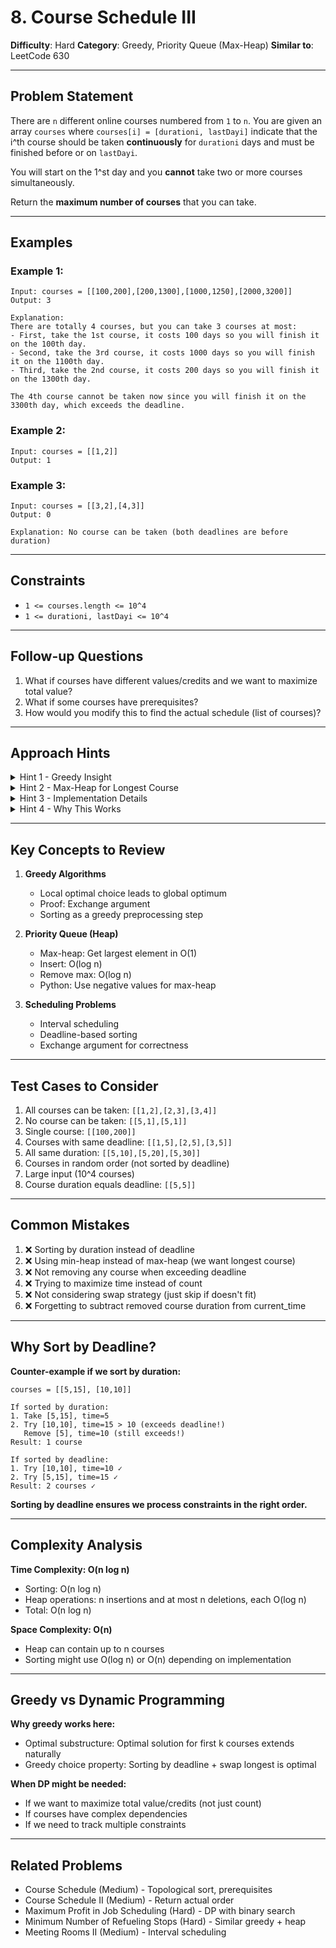 # 8. Course Schedule III

**Difficulty**: Hard
**Category**: Greedy, Priority Queue (Max-Heap)
**Similar to**: LeetCode 630

---

## Problem Statement

There are `n` different online courses numbered from `1` to `n`. You are given an array `courses` where `courses[i] = [durationi, lastDayi]` indicate that the i^th course should be taken **continuously** for `durationi` days and must be finished before or on `lastDayi`.

You will start on the 1^st day and you **cannot** take two or more courses simultaneously.

Return the **maximum number of courses** that you can take.

---

## Examples

### Example 1:
```
Input: courses = [[100,200],[200,1300],[1000,1250],[2000,3200]]
Output: 3

Explanation:
There are totally 4 courses, but you can take 3 courses at most:
- First, take the 1st course, it costs 100 days so you will finish it on the 100th day.
- Second, take the 3rd course, it costs 1000 days so you will finish it on the 1100th day.
- Third, take the 2nd course, it costs 200 days so you will finish it on the 1300th day.

The 4th course cannot be taken now since you will finish it on the 3300th day, which exceeds the deadline.
```

### Example 2:
```
Input: courses = [[1,2]]
Output: 1
```

### Example 3:
```
Input: courses = [[3,2],[4,3]]
Output: 0

Explanation: No course can be taken (both deadlines are before duration)
```

---

## Constraints

- `1 <= courses.length <= 10^4`
- `1 <= durationi, lastDayi <= 10^4`

---

## Follow-up Questions

1. What if courses have different values/credits and we want to maximize total value?
2. What if some courses have prerequisites?
3. How would you modify this to find the actual schedule (list of courses)?

---

## Approach Hints

<details>
<summary>Hint 1 - Greedy Insight</summary>

**Key observation:**
- We want to take as many courses as possible (maximize count, not time saved)
- If we can't fit a course, maybe we can **swap it with a longer course** we already took

**Greedy strategy:**
1. Sort courses by deadline (earliest deadline first)
2. Try to take each course
3. If we exceed deadline, remove the longest course we've taken so far
4. The course we just added might be shorter, allowing more courses later

**Why sort by deadline?**
- Taking courses with earlier deadlines first gives us more flexibility later
- If we can't take a course by its deadline now, we definitely can't take it later
</details>

<details>
<summary>Hint 2 - Max-Heap for Longest Course</summary>

**Data structures:**
- Max-heap: Track durations of courses we've taken (longest on top)
- Current time: Track when we'd finish all selected courses

**Algorithm:**
```
1. Sort courses by lastDay (deadline)
2. For each course (duration, deadline):
   a. Add course duration to heap
   b. current_time += duration
   c. If current_time > deadline:
      - Remove longest course from heap
      - current_time -= longest_duration
3. Return heap size (number of courses taken)
```

**Why max-heap?**
- If we exceed deadline, removing the longest course gives us most time back
- This maximizes our chances to fit more courses later
</details>

<details>
<summary>Hint 3 - Implementation Details</summary>

```python
import heapq

def scheduleCourse(courses):
    # Sort by deadline
    courses.sort(key=lambda x: x[1])

    heap = []  # Max-heap (use negative values in Python)
    current_time = 0

    for duration, deadline in courses:
        # Try to take this course
        current_time += duration
        heapq.heappush(heap, -duration)  # Python has min-heap, so negate

        # If we exceed deadline, remove longest course
        if current_time > deadline:
            longest = -heapq.heappop(heap)
            current_time -= longest

    return len(heap)
```

Time: O(n log n) for sorting + O(n log n) for heap operations = **O(n log n)**
Space: O(n) for heap
</details>

<details>
<summary>Hint 4 - Why This Works</summary>

**Proof sketch:**

Claim: Greedy choice (swap longest if needed) is optimal.

**Intuition:**
- If we can take k courses with current strategy, we can't do better
- When we swap, we're replacing a longer course with a shorter one
- This can only help us (more time for future courses)
- We process in deadline order, so earlier courses don't affect later ones

**Example:**
```
courses = [[100,200], [200,1300], [1000,1250], [2000,3200]]

After sorting (already sorted by deadline):
[(100,200), (1000,1250), (200,1300), (2000,3200)]

Step 1: Take (100,200), time=100, heap=[100]
Step 2: Take (1000,1250), time=1100, heap=[100,1000]
Step 3: Take (200,1300), time=1300, heap=[100,1000,200]
Step 4: Try (2000,3200), time=3300 > 3200 (exceeds!)
        Remove longest=1000, time=2300, heap=[100,200,2000]
Result: 3 courses
```
</details>

---

## Key Concepts to Review

1. **Greedy Algorithms**
   - Local optimal choice leads to global optimum
   - Proof: Exchange argument
   - Sorting as a greedy preprocessing step

2. **Priority Queue (Heap)**
   - Max-heap: Get largest element in O(1)
   - Insert: O(log n)
   - Remove max: O(log n)
   - Python: Use negative values for max-heap

3. **Scheduling Problems**
   - Interval scheduling
   - Deadline-based sorting
   - Exchange argument for correctness

---

## Test Cases to Consider

1. All courses can be taken: `[[1,2],[2,3],[3,4]]`
2. No course can be taken: `[[5,1],[5,1]]`
3. Single course: `[[100,200]]`
4. Courses with same deadline: `[[1,5],[2,5],[3,5]]`
5. All same duration: `[[5,10],[5,20],[5,30]]`
6. Courses in random order (not sorted by deadline)
7. Large input (10^4 courses)
8. Course duration equals deadline: `[[5,5]]`

---

## Common Mistakes

1. ❌ Sorting by duration instead of deadline
2. ❌ Using min-heap instead of max-heap (we want longest course)
3. ❌ Not removing any course when exceeding deadline
4. ❌ Trying to maximize time instead of count
5. ❌ Not considering swap strategy (just skip if doesn't fit)
6. ❌ Forgetting to subtract removed course duration from current_time

---

## Why Sort by Deadline?

**Counter-example if we sort by duration:**

```
courses = [[5,15], [10,10]]

If sorted by duration:
1. Take [5,15], time=5
2. Try [10,10], time=15 > 10 (exceeds deadline!)
   Remove [5], time=10 (still exceeds!)
Result: 1 course

If sorted by deadline:
1. Try [10,10], time=10 ✓
2. Try [5,15], time=15 ✓
Result: 2 courses ✓
```

**Sorting by deadline ensures we process constraints in the right order.**

---

## Complexity Analysis

**Time Complexity: O(n log n)**
- Sorting: O(n log n)
- Heap operations: n insertions and at most n deletions, each O(log n)
- Total: O(n log n)

**Space Complexity: O(n)**
- Heap can contain up to n courses
- Sorting might use O(log n) or O(n) depending on implementation

---

## Greedy vs Dynamic Programming

**Why greedy works here:**
- Optimal substructure: Optimal solution for first k courses extends naturally
- Greedy choice property: Sorting by deadline + swap longest is optimal

**When DP might be needed:**
- If we want to maximize total value/credits (not just count)
- If courses have complex dependencies
- If we need to track multiple constraints

---

## Related Problems

- Course Schedule (Medium) - Topological sort, prerequisites
- Course Schedule II (Medium) - Return actual order
- Maximum Profit in Job Scheduling (Hard) - DP with binary search
- Minimum Number of Refueling Stops (Hard) - Similar greedy + heap
- Meeting Rooms II (Medium) - Interval scheduling
